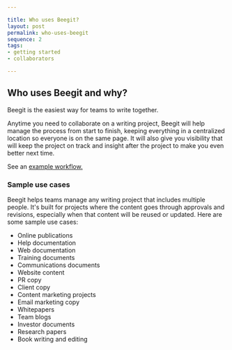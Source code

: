 ```yaml
---

title: Who uses Beegit?
layout: post
permalink: who-uses-beegit
sequence: 2
tags:
- getting started
- collaborators

---
```


## Who uses Beegit and why?
Beegit is the easiest way for teams to write together. 

Anytime you need to collaborate on a writing project, Beegit will help manage the process from start to finish, keeping everything in a centralized location so everyone is on the same page. It will also give you visibility that will keep the project on track and insight after the project to make you even better next time. 

See an [example workflow.](http://blog.beegit.com/2014/10/27/Using-Beegit-to-build-better-content/)

### Sample use cases 
Beegit helps teams manage any writing project that includes multiple people. It's built for projects where the content goes through approvals and revisions, especially when that content will be reused or updated. Here are some sample use cases:

* Online publications 
* Help documentation 
* Web documentation 
* Training documents 
* Communications documents 
* Website content
* PR copy 
* Client copy 
* Content marketing projects 
* Email marketing copy 
* Whitepapers 
* Team blogs 
* Investor documents 
* Research papers 
* Book writing and editing 
